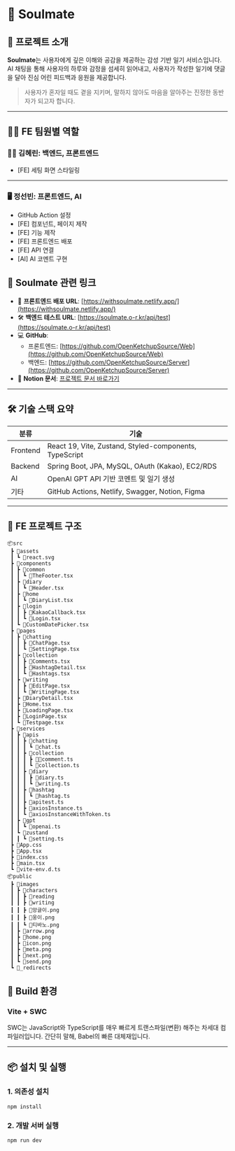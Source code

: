 # 💞 Soulmate

## 🧠 프로젝트 소개

**Soulmate**는 사용자에게 깊은 이해와 공감을 제공하는 감성 기반 일기 서비스입니다.  
AI 채팅을 통해 사용자의 하루와 감정을 섬세히 읽어내고, 사용자가 작성한 일기에 댓글을 달아 진심 어린 피드백과 응원을 제공합니다.  

> 사용자가 혼자일 때도 곁을 지키며, 말하지 않아도 마음을 알아주는 진정한 동반자가 되고자 합니다.

---

## 👯‍♀️ FE 팀원별 역할

### 👩‍💻 김혜린: 백엔드, 프론트엔드
- [FE] 세팅 화면 스타일링

---
### 🖥️ 정선빈: 프론트엔드, AI
- GitHub Action 설정
- [FE] 컴포넌트, 페이지 제작  
- [FE] 기능 제작
- [FE] 프론트엔드 배포  
- [FE] API 연결  
- [AI] AI 코멘트 구현  

## 🔗 Soulmate 관련 링크

- 🔗 **프론트엔드 배포 URL**: [https://withsoulmate.netlify.app/](https://withsoulmate.netlify.app/)
- 🛠️ **백엔드 테스트 URL**: [https://soulmate.o-r.kr/api/test](https://soulmate.o-r.kr/api/test)
- 💻 **GitHub**:
  - 프론트엔드: [https://github.com/OpenKetchupSource/Web](https://github.com/OpenKetchupSource/Web)
  - 백엔드: [https://github.com/OpenKetchupSource/Server](https://github.com/OpenKetchupSource/Server)
- 📘 **Notion 문서**: [프로젝트 문서 바로가기](https://rainbow-uncle-f19.notion.site/1c4e29af6ad5806c903be9dfaa2a4152?pvs=74)

---

## 🛠️ 기술 스택 요약

| 분류 | 기술 |
|------|------|
| Frontend | React 19, Vite, Zustand, Styled-components, TypeScript |
| Backend | Spring Boot, JPA, MySQL, OAuth (Kakao), EC2/RDS |
| AI | OpenAI GPT API 기반 코멘트 및 일기 생성 |
| 기타 | GitHub Actions, Netlify, Swagger, Notion, Figma |

---

## 📁 FE 프로젝트 구조
```
📦src
 ┣ 📂assets
 ┃ ┗ 📜react.svg
 ┣ 📂components
 ┃ ┣ 📂common
 ┃ ┃ ┗ 📜TheFooter.tsx
 ┃ ┣ 📂diary
 ┃ ┃ ┗ 📜Header.tsx
 ┃ ┣ 📂home
 ┃ ┃ ┗ 📜DiaryList.tsx
 ┃ ┣ 📂login
 ┃ ┃ ┣ 📜KakaoCallback.tsx
 ┃ ┃ ┗ 📜Login.tsx
 ┃ ┗ 📜CustomDatePicker.tsx
 ┣ 📂pages
 ┃ ┣ 📂chatting
 ┃ ┃ ┣ 📜ChatPage.tsx
 ┃ ┃ ┗ 📜SettingPage.tsx
 ┃ ┣ 📂collection
 ┃ ┃ ┣ 📜Comments.tsx
 ┃ ┃ ┣ 📜HashtagDetail.tsx
 ┃ ┃ ┗ 📜Hashtags.tsx
 ┃ ┣ 📂writing
 ┃ ┃ ┣ 📜EditPage.tsx
 ┃ ┃ ┗ 📜WritingPage.tsx
 ┃ ┣ 📜DiaryDetail.tsx
 ┃ ┣ 📜Home.tsx
 ┃ ┣ 📜LoadingPage.tsx
 ┃ ┣ 📜LoginPage.tsx
 ┃ ┗ 📜Testpage.tsx
 ┣ 📂services
 ┃ ┣ 📂apis
 ┃ ┃ ┣ 📂chatting
 ┃ ┃ ┃ ┗ 📜chat.ts
 ┃ ┃ ┣ 📂collection
 ┃ ┃ ┃ ┣ 📜comment.ts
 ┃ ┃ ┃ ┗ 📜collection.ts
 ┃ ┃ ┣ 📂diary
 ┃ ┃ ┃ ┣ 📜diary.ts
 ┃ ┃ ┃ ┗ 📜writing.ts
 ┃ ┃ ┣ 📂hashtag
 ┃ ┃ ┃ ┗ 📜hashtag.ts
 ┃ ┃ ┣ 📜apitest.ts
 ┃ ┃ ┣ 📜axiosInstance.ts
 ┃ ┃ ┗ 📜axiosInstanceWithToken.ts
 ┃ ┣ 📂gpt
 ┃ ┃ ┗ 📜openai.ts
 ┃ ┗ 📂zustand
 ┃ ┃ ┗ 📜setting.ts
 ┣ 📜App.css
 ┣ 📜App.tsx
 ┣ 📜index.css
 ┣ 📜main.tsx
 ┗ 📜vite-env.d.ts
📦public
 ┣ 📂images
 ┃ ┣ 📂characters
 ┃ ┃ ┣ 📂reading
 ┃ ┃ ┣ 📂writing
 ┃ ┃ ┣ 📜앙글이.png
 ┃ ┃ ┣ 📜웅이.png
 ┃ ┃ ┗ 📜티바노.png
 ┃ ┣ 📜arrow.png
 ┃ ┣ 📜home.png
 ┃ ┣ 📜icon.png
 ┃ ┣ 📜meta.png
 ┃ ┣ 📜next.png
 ┃ ┗ 📜send.png
 ┗ 📜_redirects
```


## 🧱 Build 환경

### Vite + SWC

SWC는 JavaScript와 TypeScript를 매우 빠르게 트랜스파일(변환) 해주는 차세대 컴파일러입니다.
간단히 말해, Babel의 빠른 대체재입니다.

---

## 📦 설치 및 실행

### 1. 의존성 설치
`npm install`

### 2. 개발 서버 실행
`npm run dev`
